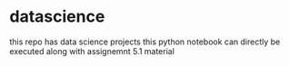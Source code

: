# datascience
this repo has data science projects
this python notebook can directly be executed along with assignemnt 5.1 material
